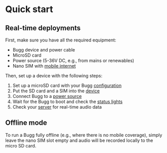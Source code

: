 # Quick start

## Real-time deployments

First, make sure you have all the required equipment:

* Bugg device and power cable
* MicroSD card
* Power source (5-36V DC, e.g., from mains or renewables)
* Nano SIM with [mobile internet](connectivity.md)

Then, set up a device with the following steps:

1. Set up a microSD card with your Bugg [configuration](config.md)
1. Put the SD card and a SIM into the [device](hardware.md#ports-and-interfaces)
1. Connect Bugg to a [power source](power.md)
1. Wait for the Bugg to boot and check the [status lights](hardware.md#status-lights)
1. Check your [server](connectivity.md) for real-time audio data

## Offline mode

To run a Bugg fully offline (e.g., where there is no mobile coverage), simply leave the nano SIM slot empty and audio will be recorded locally to the micro SD card. 
